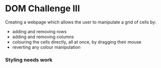 # DOM Challenge III

Creating a webpage which allows the user to manipulate a grid of cells by:
- adding and removing rows
- adding and removing columns
- colouring the cells directly, all at once, by dragging their mouse
- reverting any colour manipulation

### Styling needs work
